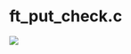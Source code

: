 # ft_put_check.c

<img src="http://img11.hostingpics.net/pics/756769ScreenShot20151216at144325.png"/>
